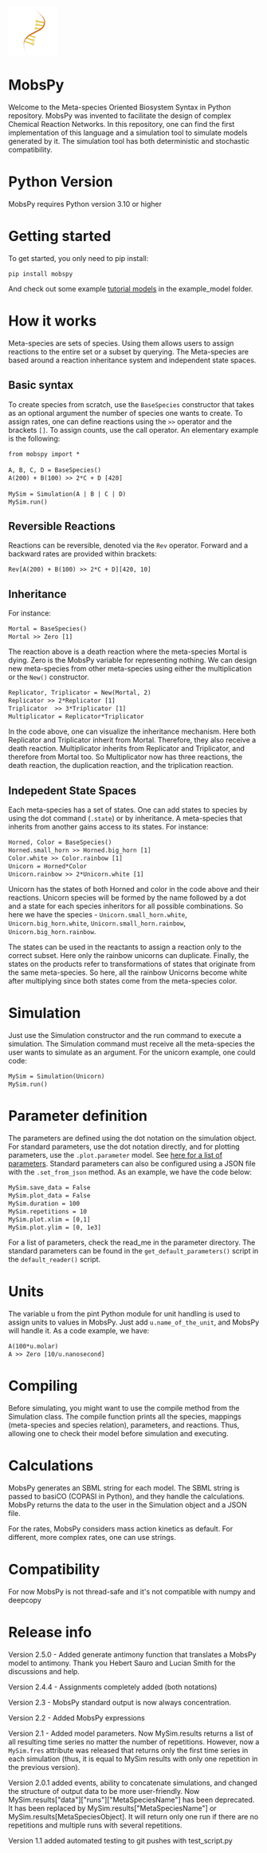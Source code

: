 <img src="/images/img.png" alt="MobsPy logo" title="MobsPy" width="100">

# MobsPy

Welcome to the Meta-species Oriented Biosystem Syntax in Python repository. MobsPy was invented to facilitate the design of complex Chemical Reaction Networks. In this repository, one can find the first implementation of this language and a simulation tool to simulate models generated by it. The simulation tool has both deterministic and stochastic compatibility.

# Python Version

MobsPy requires Python version 3.10 or higher

# Getting started 

To get started, you only need to pip install:

	pip install mobspy 

And check out some example [tutorial models](/example_models/Tutorial%20Notebooks/) in the example_model folder.

# How it works

Meta-species are sets of species. Using them allows users to assign reactions to the entire set or a subset by querying. The Meta-species are based around a reaction inheritance system and independent state spaces.

## Basic syntax

To create species from scratch, use the `BaseSpecies` constructor that takes as an optional argument the number of species one wants to create. To assign rates, one can define reactions using the `>>` operator and the brackets `[]`. To assign counts, use the call operator. An elementary example is the following:

	from mobspy import *

	A, B, C, D = BaseSpecies()
	A(200) + B(100) >> 2*C + D [420]

	MySim = Simulation(A | B | C | D)
	MySim.run()

## Reversible Reactions

Reactions can be reversible, denoted via the `Rev` operator. Forward and a backward rates are provided within brackets:

	Rev[A(200) + B(100) >> 2*C + D][420, 10]

## Inheritance

For instance:

	Mortal = BaseSpecies()
	Mortal >> Zero [1]

The reaction above is a death reaction where the meta-species Mortal is dying. Zero is the MobsPy variable for representing nothing. We can design new meta-species from other meta-species using either the multiplication or the `New()` constructor. 

	Replicator, Triplicator = New(Mortal, 2)
	Replicator >> 2*Replicator [1]
	Triplicator  >> 3*Triplicator [1]
	Multiplicator = Replicator*Triplicator 

In the code above, one can visualize the inheritance mechanism. Here both Replicator and Triplicator inherit from Mortal. Therefore, they also receive a death reaction. Multiplicator inherits from Replicator and Triplicator, and therefore from Mortal too. So Multiplicator now has three reactions, the death reaction, the duplication reaction, and the triplication reaction. 

## Indepedent State Spaces

Each meta-species has a set of states. One can add states to species by using the dot command (`.state`) or by inheritance. A meta-species that inherits from another gains access to its states. 
For instance:

	Horned, Color = BaseSpecies()
	Horned.small_horn >> Horned.big_horn [1]
	Color.white >> Color.rainbow [1]
	Unicorn = Horned*Color
	Unicorn.rainbow >> 2*Unicorn.white [1]

Unicorn has the states of both Horned and color in the code above and their reactions. Unicorn species will be formed by the name followed by a dot and a state for each species inheritors for all possible combinations. So here we have the species - `Unicorn.small_horn.white`, `Unicorn.big_horn.white`, `Unicorn.small_horn.rainbow`, `Unicorn.big_horn.rainbow`. 

The states can be used in the reactants to assign a reaction only to the correct subset. Here only the rainbow unicorns can duplicate. Finally, the states on the products refer to transformations of states that originate from the same meta-species. So here, all the rainbow Unicorns become white after multiplying since both states come from the meta-species color. 

# Simulation

Just use the Simulation constructor and the run command to execute a simulation. The Simulation command must receive all the meta-species the user wants to simulate as an argument. For the unicorn example, one could code:

	MySim = Simulation(Unicorn)
	MySim.run()

# Parameter definition

The parameters are defined using the dot notation on the simulation object. For standard parameters, use the dot notation directly, and for plotting parameters, use the `.plot.parameter` model.
See [here for a list of parameters](https://github.com/ROBACON/mobspy/blob/main/mobspy/parameters/README.md).
Standard parameters can also be configured using a JSON file with the `.set_from_json` method. As an example, we have the code below:

	MySim.save_data = False
	MySim.plot_data = False
	MySim.duration = 100
	MySim.repetitions = 10
	MySim.plot.xlim = [0,1]
	MySim.plot.ylim = [0, 1e3]

For a list of parameters, check the read_me in the parameter directory. The standard parameters can be found in the `get_default_parameters()` script in the `default_reader()` script.

# Units
	
The variable u from the pint Python module for unit handling is used to assign units to values in MobsPy. Just add `u.name_of_the_unit`, and MobsPy will handle it. As a code example, we have:

	A(100*u.molar)
	A >> Zero [10/u.nanosecond]

# Compiling

Before simulating, you might want to use the compile method from the Simulation class. The compile function prints all the species, mappings (meta-species and species relation), parameters, and reactions. Thus, allowing one to check their model before simulation and executing. 

# Calculations

MobsPy generates an SBML string for each model. The SBML string is passed to basiCO (COPASI in Python), and they handle the calculations. MobsPy returns the data to the user in the Simulation object and a JSON file.

For the rates, MobsPy considers mass action kinetics as default. For different, more complex rates, one can use strings.

# Compatibility

For now MobsPy is not thread-safe and it's not compatible with numpy and deepcopy

# Release info

Version 2.5.0 -  Added generate antimony function that translates a MobsPy model to antimony. Thank you Hebert Sauro and Lucian Smith for the discussions and help.

Version 2.4.4 - Assignments completely added (both notations)

Version 2.3 - MobsPy standard output is now always concentration.

Version 2.2 - Added MobsPy expressions

Version 2.1 - Added model parameters. Now MySim.results returns a list of all resulting time series no matter the number of repetitions. However, now a `MySim.fres` attribute was released that returns only the first time series in each simulation (thus, it is equal to MySim results with only one repetition in the previous version).

Version 2.0.1 added events, ability to concatenate simulations, and changed the structure of output data to be more 
user-friendly. Now MySim.results["data"]["runs"]["MetaSpeciesName"] has been deprecated. It has been replaced by 
MySim.results["MetaSpeciesName"] or MySim.results[MetaSpeciesObject]. It will return only one run if there are no 
repetitions and multiple runs with several repetitions.

Version 1.1 added automated testing to git pushes with test_script.py




